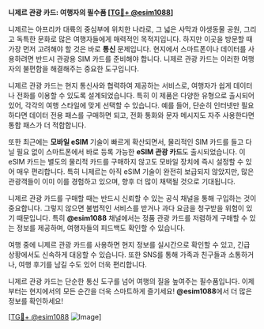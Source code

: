 **니제르 관광 카드: 여행자의 필수품 [[TG💪+ @esim1088](https://t.me/s/esim1088)]**

니제르는 아프리카 대륙의 중심부에 위치한 나라로, 그 넓은 사막과 야생동물 공원, 그리고 독특한 문화로 많은 여행자들에게 매력적인 목적지입니다. 하지만 이곳을 방문할 때 가장 먼저 고려해야 할 것은 바로 **통신** 문제입니다. 현지에서 스마트폰이나 데이터를 사용하려면 반드시 관광용 SIM 카드를 준비해야 합니다. 니제르 관광 카드는 이러한 여행자의 불편함을 해결해주는 중요한 도구입니다.

니제르 관광 카드는 현지 통신사와 협력하여 제공하는 서비스로, 여행자가 쉽게 데이터나 전화를 이용할 수 있도록 설계되었습니다. 특히 이 제품은 다양한 유형으로 출시되어 있어, 각각의 여행 스타일에 맞게 선택할 수 있습니다. 예를 들어, 단순히 인터넷만 필요하다면 데이터 전용 패스를 구매하면 되고, 전화 통화와 문자 메시지도 자주 사용한다면 통합 패스가 더 적합합니다.

또한 최근에는 **모바일 eSIM** 기술이 빠르게 확산되면서, 물리적인 SIM 카드를 들고 다닐 필요 없이 스마트폰에서 바로 등록 가능한 **eSIM 관광 카드**도 출시되었습니다. 이 eSIM 카드는 별도의 물리적 카드를 구매하지 않고도 모바일 장치에 즉시 설정할 수 있어 매우 편리합니다. 특히 니제르는 아직 eSIM 기술이 완전히 보급되지 않았지만, 많은 관광객들이 이미 이를 경험하고 있으며, 향후 더 많이 채택될 것으로 기대됩니다.

니제르 관광 카드를 구매할 때는 반드시 신뢰할 수 있는 공식 채널을 통해 구입하는 것이 중요합니다. 그렇지 않으면 불법적인 서비스를 받거나 과다 요금을 청구받을 위험이 있기 때문입니다. 특히 **@esim1088** 채널에서는 정품 관광 카드를 저렴하게 구매할 수 있는 정보를 제공하며, 여행자들의 피드백도 확인할 수 있습니다.

여행 중에 니제르 관광 카드를 사용하면 현지 정보를 실시간으로 확인할 수 있고, 긴급 상황에서도 신속하게 대응할 수 있습니다. 또한 SNS를 통해 가족과 친구들과 소통하거나, 여행 후기를 남길 수도 있어 더욱 편리합니다.

니제르 관광 카드는 단순한 통신 도구를 넘어 여행의 질을 높여주는 필수품입니다. 이제부터는 현지에서의 모든 순간을 더욱 스마트하게 즐기세요! **@esim1088**에서 더 많은 정보를 확인하세요!

[[TG💪+ @esim1088](https://t.me/s/esim1088) ![Image](https://i.postimg.cc/Y0z9fWf4/image.png)]